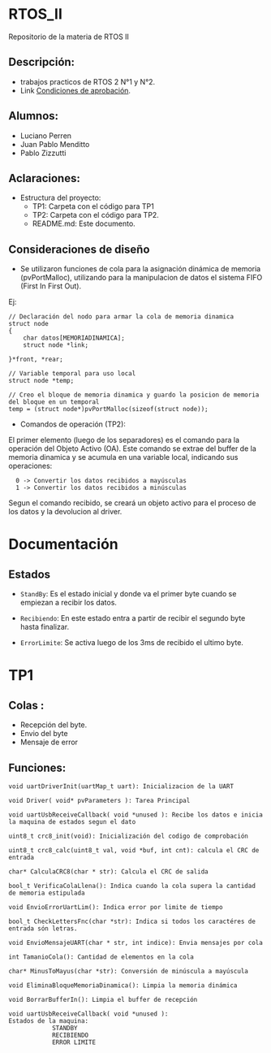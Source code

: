 # RTOS_II
Repositorio de la materia de RTOS II

## Descripción:
- trabajos practicos de RTOS 2 N°1 y N°2.
- Link [Condiciones de aprobación]( https://github.com/pablozizzutti/RTOS_II/blob/master/RTOS%202%20-%20Condici%C3%B3n%20de%20aprobaci%C3%B3n.pdf ).

## Alumnos:
 *  Luciano Perren
 *  Juan Pablo Menditto
 *  Pablo Zizzutti

## Aclaraciones:

- Estructura del proyecto:
  - TP1: Carpeta con el código para TP1
  - TP2: Carpeta con el código para TP2.
  - README.md: Este documento.

## Consideraciones de diseño

- Se utilizaron funciones de cola para la asignación dinámica de memoria (pvPortMalloc), utilizando para la manipulacion de datos el sistema FIFO (First In First Out).

Ej:

```
// Declaración del nodo para armar la cola de memoria dinamica
struct node
{
    char datos[MEMORIADINAMICA];
    struct node *link;

}*front, *rear;
```

```
// Variable temporal para uso local
struct node *temp;

// Creo el bloque de memoria dinamica y guardo la posicion de memoria del bloque en un temporal
temp = (struct node*)pvPortMalloc(sizeof(struct node)); 
```

- Comandos de operación (TP2):

El primer elemento (luego de los separadores) es el comando para la operación del Objeto Activo (OA). Este comando se extrae del buffer de la memoria dinamica y se acumula en una variable local, indicando sus operaciones:
```
  0 -> Convertir los datos recibidos a mayúsculas
  1 -> Convertir los datos recibidos a minúsculas
```
Segun el comando recibido, se creará un objeto activo para el proceso de los datos y la devolucion al driver.

# Documentación

## Estados

- ```StandBy```: Es el estado inicial y donde va el primer byte cuando se empiezan a recibir los datos.

- ```Recibiendo```: En este estado entra a partir de recibir el segundo byte hasta finalizar.

- ```ErrorLimite```: Se activa luego de los 3ms de recibido el ultimo byte.



# TP1
## Colas :
- Recepción del byte.
- Envio del byte
- Mensaje de error

## Funciones:
```
void uartDriverInit(uartMap_t uart): Inicializacion de la UART
```
```
void Driver( void* pvParameters ): Tarea Principal
```
```
void uartUsbReceiveCallback( void *unused ): Recibe los datos e inicia la maquina de estados segun el dato
```
```
uint8_t crc8_init(void): Inicialización del codigo de comprobación
```
```
uint8_t crc8_calc(uint8_t val, void *buf, int cnt): calcula el CRC de entrada
```
```
char* CalculaCRC8(char * str): Calcula el CRC de salida
```
```
bool_t VerificaColaLlena(): Indica cuando la cola supera la cantidad de memoria estipulada
```
```
void EnvioErrorUartLim(): Indica error por limite de tiempo
```
```
bool_t CheckLettersFnc(char *str): Indica si todos los caractéres de entrada són letras.
```
```
void EnvioMensajeUART(char * str, int indice): Envia mensajes por cola
```
```
int TamanioCola(): Cantidad de elementos en la cola
```
```
char* MinusToMayus(char *str): Conversión de minúscula a mayúscula
```
```
void EliminaBloqueMemoriaDinamica(): Limpia la memoria dinámica
```
```
void BorrarBufferIn(): Limpia el buffer de recepción
```



```
void uartUsbReceiveCallback( void *unused ):
Estados de la maquina:
            STANDBY
            RECIBIENDO
            ERROR LIMITE

```

 



